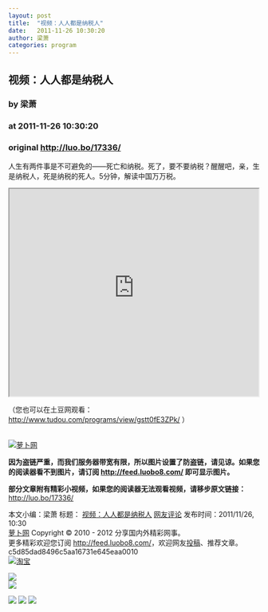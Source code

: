 ```yaml
---
layout: post
title:  "视频：人人都是纳税人"
date:   2011-11-26 10:30:20
author: 梁萧
categories: program
---
```


## 视频：人人都是纳税人
### by 梁萧
### at 2011-11-26 10:30:20
### original <http://luo.bo/17336/>

<p>人生有两件事是不可避免的——死亡和纳税。死了，要不要纳税？醒醒吧，亲，生是纳税人，死是纳税的死人。5分钟，解读中国万万税。</p><div><iframe src="http://reader.googleusercontent.com/reader/embediframe?src=http://www.tudou.com/v/gstt0fE3ZPk&amp;width=500&amp;height=416" width="500" height="416"></iframe></div><p>（您也可以在土豆网观看： <a href="http://www.tudou.com/programs/view/gstt0fE3ZPk/" rel="nofollow">http://www.tudou.com/programs/view/gstt0fE3ZPk/</a> ）</p><p><span></span><br> <a title="萝卜网" href="http://dulei.si/files/2011/11/25/35051070e572e47d2c26c241ab88307f.1.jpg"><img src="http://dulei.si/files/2011/11/25/35051070e572e47d2c26c241ab88307f.1.jpg" alt="萝卜网" title="萝卜网" border="0"></a></p><p><strong>因为盗链严重，而我们服务器带宽有限，所以图片设置了防盗链，请见谅。如果您的阅读器看不到图片，请订阅 <a href="http://feed.luobo8.com/">http://feed.luobo8.com/</a> 即可显示图片。</strong></p><p><strong>部分文章附有精彩小视频，如果您的阅读器无法观看视频，请移步原文链接：</strong> <a href="http://luo.bo/17336/" title="视频：人人都是纳税人">http://luo.bo/17336/</a></p> 本文小编：梁萧 标题： <a href="http://luo.bo/17336/" title="视频：人人都是纳税人">视频：人人都是纳税人</a> <a href="http://luo.bo/17336/#comments" title="to the comments">网友评论</a> 发布时间：2011/11/26, 10:30 <br> <a href="http://luo.bo/" title="萝卜网 - 人人都是艺术家">萝卜网</a> Copyright © 2010 - 2012 分享国内外精彩网事。<br> 更多精彩欢迎您订阅 <a href="http://feed.luobo8.com/">http://feed.luobo8.com/</a>，欢迎网友<a href="http://luo.bo/delivery/">投稿</a>、推荐文章。<br> c5d85dad8496c5aa16731e645eaa0010<br><a href="http://8.nf/1100" title="淘宝"><img src="http://dulei.si/files/2011/08/25/69cb3ea317a32c4e6143e665fdb20b14.300-250.jpg" alt="淘宝" border="0"></a><br>
<p><a href="http://feedads.g.doubleclick.net/~a/lJ9H1Yu7lG33UfnVkMh3G5k6vWY/0/da"><img src="http://feedads.g.doubleclick.net/~a/lJ9H1Yu7lG33UfnVkMh3G5k6vWY/0/di" border="0" ismap></a><br>
<a href="http://feedads.g.doubleclick.net/~a/lJ9H1Yu7lG33UfnVkMh3G5k6vWY/1/da"><img src="http://feedads.g.doubleclick.net/~a/lJ9H1Yu7lG33UfnVkMh3G5k6vWY/1/di" border="0" ismap></a></p><div>
<a href="http://feeds.feedburner.com/~ff/tamd?a=debgnYfdtO4:ffsGuEMP_qs:yIl2AUoC8zA"><img src="http://feeds.feedburner.com/~ff/tamd?d=yIl2AUoC8zA" border="0"></a> <a href="http://feeds.feedburner.com/~ff/tamd?a=debgnYfdtO4:ffsGuEMP_qs:qj6IDK7rITs"><img src="http://feeds.feedburner.com/~ff/tamd?d=qj6IDK7rITs" border="0"></a> <a href="http://feeds.feedburner.com/~ff/tamd?a=debgnYfdtO4:ffsGuEMP_qs:-BTjWOF_DHI"><img src="http://feeds.feedburner.com/~ff/tamd?i=debgnYfdtO4:ffsGuEMP_qs:-BTjWOF_DHI" border="0"></a>
</div>